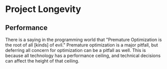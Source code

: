 # Project Longevity

## Performance

There is a saying in the programming world that "Premature Optimization is the root of all [kinds] of evil."  Premature optimization is a major pitfall, but deferring all concern for optimization can be a pitfall as well.  This is because all technology has a performance ceiling, and technical decisions can affect the height of that ceiling.

